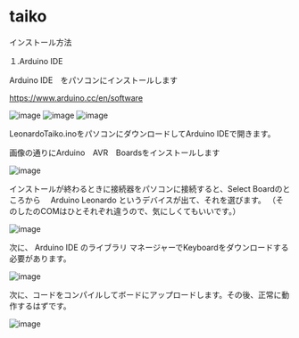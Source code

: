 # taiko
インストール方法

１.Arduino IDE

Arduino IDE　をパソコンにインストールします

https://www.arduino.cc/en/software

![image](https://github.com/user-attachments/assets/6430469e-cbe2-4624-808b-acec1d6e24d6)
![image](https://github.com/user-attachments/assets/fe08a8f2-349f-4b25-9730-0a9f035c0cfd)
![image](https://github.com/user-attachments/assets/50e5c96d-e2ce-4dc2-9c71-3623d408fb79)

LeonardoTaiko.inoをパソコンにダウンロードしてArduino IDEで開きます。

画像の通りにArduino　AVR　Boardsをインストールします

![image](https://github.com/user-attachments/assets/202db267-253b-4415-852e-d0f8a491602b)

インストールが終わるときに接続器をパソコンに接続すると、Select Boardのところから　 Arduino Leonardo というデバイスが出て、それを選びます。
（そのしたのCOMはひとそれぞれ違うので、気にしくてもいいです。）


![image](https://github.com/user-attachments/assets/b4ac337c-54f5-48e7-8133-f6b554601564)


次に、 Arduino IDE のライブラリ マネージャーでKeyboardをダウンロードする必要があります。

![image](https://github.com/user-attachments/assets/9f4a2479-4f6a-429a-8aaa-57788b448804)

次に、コードをコンパイルしてボードにアップロードします。その後、正常に動作するはずです。

![image](https://github.com/user-attachments/assets/aaee9cf3-4078-4134-8858-d09ed6d63fc4)



